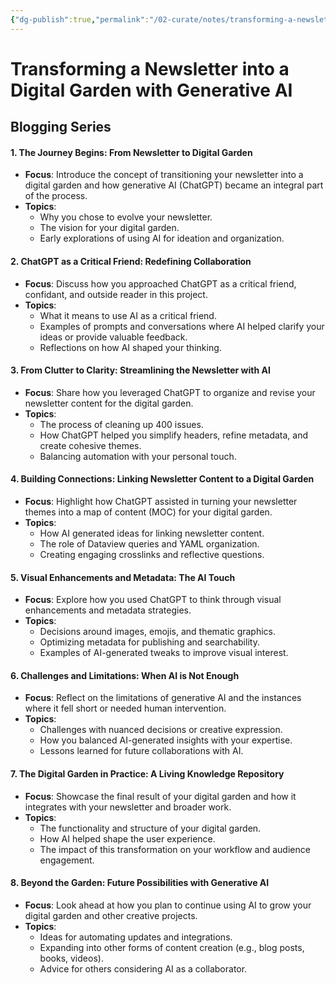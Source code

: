 ```yaml
---
{"dg-publish":true,"permalink":"/02-curate/notes/transforming-a-newsletter-into-a-digital-garden-with-generative-ai/","tags":["blogging","generative-ai","digital-garden"]}
---
```


# Transforming a Newsletter into a Digital Garden with Generative AI
## Blogging Series

#### **1. The Journey Begins: From Newsletter to Digital Garden**

- **Focus**: Introduce the concept of transitioning your newsletter into a digital garden and how generative AI (ChatGPT) became an integral part of the process.
- **Topics**:
    - Why you chose to evolve your newsletter.
    - The vision for your digital garden.
    - Early explorations of using AI for ideation and organization.

#### **2. ChatGPT as a Critical Friend: Redefining Collaboration**

- **Focus**: Discuss how you approached ChatGPT as a critical friend, confidant, and outside reader in this project.
- **Topics**:
    - What it means to use AI as a critical friend.
    - Examples of prompts and conversations where AI helped clarify your ideas or provide valuable feedback.
    - Reflections on how AI shaped your thinking.

#### **3. From Clutter to Clarity: Streamlining the Newsletter with AI**

- **Focus**: Share how you leveraged ChatGPT to organize and revise your newsletter content for the digital garden.
- **Topics**:
    - The process of cleaning up 400 issues.
    - How ChatGPT helped you simplify headers, refine metadata, and create cohesive themes.
    - Balancing automation with your personal touch.

#### **4. Building Connections: Linking Newsletter Content to a Digital Garden**

- **Focus**: Highlight how ChatGPT assisted in turning your newsletter themes into a map of content (MOC) for your digital garden.
- **Topics**:
    - How AI generated ideas for linking newsletter content.
    - The role of Dataview queries and YAML organization.
    - Creating engaging crosslinks and reflective questions.

#### **5. Visual Enhancements and Metadata: The AI Touch**

- **Focus**: Explore how you used ChatGPT to think through visual enhancements and metadata strategies.
- **Topics**:
    - Decisions around images, emojis, and thematic graphics.
    - Optimizing metadata for publishing and searchability.
    - Examples of AI-generated tweaks to improve visual interest.

#### **6. Challenges and Limitations: When AI is Not Enough**

- **Focus**: Reflect on the limitations of generative AI and the instances where it fell short or needed human intervention.
- **Topics**:
    - Challenges with nuanced decisions or creative expression.
    - How you balanced AI-generated insights with your expertise.
    - Lessons learned for future collaborations with AI.

#### **7. The Digital Garden in Practice: A Living Knowledge Repository**

- **Focus**: Showcase the final result of your digital garden and how it integrates with your newsletter and broader work.
- **Topics**:
    - The functionality and structure of your digital garden.
    - How AI helped shape the user experience.
    - The impact of this transformation on your workflow and audience engagement.

#### **8. Beyond the Garden: Future Possibilities with Generative AI**

- **Focus**: Look ahead at how you plan to continue using AI to grow your digital garden and other creative projects.
- **Topics**:
    - Ideas for automating updates and integrations.
    - Expanding into other forms of content creation (e.g., blog posts, books, videos).
    - Advice for others considering AI as a collaborator.

